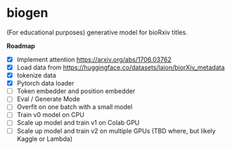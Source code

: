 # biogen

(For educational purposes) generative model for bioRxiv titles.

**Roadmap**

- [x] Implement attention https://arxiv.org/abs/1706.03762
- [x] Load data from https://huggingface.co/datasets/laion/biorXiv_metadata
- [x] tokenize data
- [x] Pytorch data loader
- [ ] Token embedder and position embedder
- [ ] Eval / Generate Mode
- [ ] Overfit on one batch with a small model
- [ ] Train v0 model on CPU
- [ ] Scale up model and train v1 on Colab GPU
- [ ] Scale up model and train v2 on multiple GPUs (TBD where, but likely Kaggle or Lambda)
